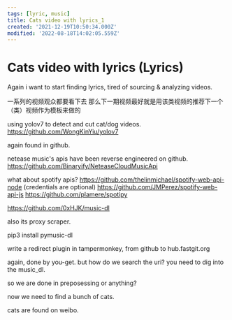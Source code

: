 ```yaml
---
tags: [lyric, music]
title: Cats video with lyrics_1
created: '2021-12-19T10:50:34.000Z'
modified: '2022-08-18T14:02:05.559Z'
---
```


# Cats video with lyrics (Lyrics)

Again i want to start finding lyrics, tired of sourcing & analyzing videos.

一系列的视频观众都要看下去 那么下一期视频最好就是用该类视频的推荐下一个（类）视频作为模板来做的

using yolov7 to detect and cut cat/dog videos.
https://github.com/WongKinYiu/yolov7

again found in github.

netease music's apis have been reverse engineered on github.
https://github.com/Binaryify/NeteaseCloudMusicApi

what about spotify apis?
https://github.com/thelinmichael/spotify-web-api-node (credentials are optional)
https://github.com/JMPerez/spotify-web-api-js
https://github.com/plamere/spotipy

https://github.com/0xHJK/music-dl

also its proxy scraper.

pip3 install pymusic-dl

write a redirect plugin in tampermonkey, from github to hub.fastgit.org

again, done by you-get. but how do we search the uri? you need to dig into the music_dl.

so we are done in preposessing or anything?

now we need to find a bunch of cats.

cats are found on weibo.
